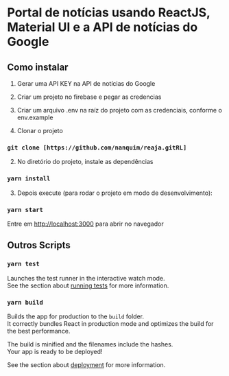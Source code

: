 # Portal de notícias usando ReactJS, Material UI e a API de notícias do Google


## Como instalar

1. Gerar uma API KEY na API de notícias do Google

2. Criar um projeto no firebase e pegar as credencias

3. Criar um arquivo .env na raíz do projeto com as credenciais, conforme o env.example

4. Clonar o projeto

### `git clone [https://github.com/nanquim/reaja.gitRL]`

2. No diretório do projeto, instale as dependências

### `yarn install`


3. Depois execute (para rodar o projeto em modo de desenvolvimento):

### `yarn start`

Entre em [http://localhost:3000](http://localhost:3000) para abrir no navegador


## Outros Scripts

### `yarn test`

Launches the test runner in the interactive watch mode.\
See the section about [running tests](https://facebook.github.io/create-react-app/docs/running-tests) for more information.

### `yarn build`

Builds the app for production to the `build` folder.\
It correctly bundles React in production mode and optimizes the build for the best performance.

The build is minified and the filenames include the hashes.\
Your app is ready to be deployed!

See the section about [deployment](https://facebook.github.io/create-react-app/docs/deployment) for more information.

